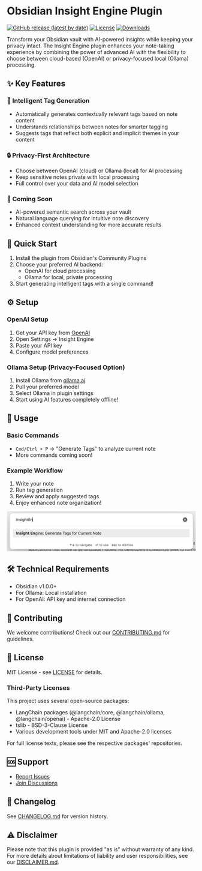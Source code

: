 # Obsidian Insight Engine Plugin

[![GitHub release (latest by date)](https://img.shields.io/github/v/release/username/obsidian-insight-engine)](https://github.com/username/obsidian-insight-engine/releases)
[![License](https://img.shields.io/github/license/username/obsidian-insight-engine)](LICENSE)
[![Downloads](https://img.shields.io/github/downloads/username/obsidian-insight-engine/total)](https://github.com/username/obsidian-insight-engine/releases)

Transform your Obsidian vault with AI-powered insights while keeping your privacy intact. The Insight Engine plugin enhances your note-taking experience by combining the power of advanced AI with the flexibility to choose between cloud-based (OpenAI) or privacy-focused local (Ollama) processing.

## ✨ Key Features

### 🤖 Intelligent Tag Generation
- Automatically generates contextually relevant tags based on note content
- Understands relationships between notes for smarter tagging
- Suggests tags that reflect both explicit and implicit themes in your content

### 🔒 Privacy-First Architecture
- Choose between OpenAI (cloud) or Ollama (local) for AI processing
- Keep sensitive notes private with local processing
- Full control over your data and AI model selection

### 🎯 Coming Soon
- AI-powered semantic search across your vault
- Natural language querying for intuitive note discovery
- Enhanced context understanding for more accurate results

## 🚀 Quick Start

1. Install the plugin from Obsidian's Community Plugins
2. Choose your preferred AI backend:
   - OpenAI for cloud processing
   - Ollama for local, private processing
3. Start generating intelligent tags with a single command!

## ⚙️ Setup

### OpenAI Setup
1. Get your API key from [OpenAI](https://platform.openai.com/)
2. Open Settings → Insight Engine
3. Paste your API key
4. Configure model preferences

### Ollama Setup (Privacy-Focused Option)
1. Install Ollama from [ollama.ai](https://ollama.ai)
2. Pull your preferred model
3. Select Ollama in plugin settings
4. Start using AI features completely offline!

## 📖 Usage

### Basic Commands
- `Cmd/Ctrl + P` → "Generate Tags" to analyze current note
- More commands coming soon!

### Example Workflow
1. Write your note
2. Run tag generation
3. Review and apply suggested tags
4. Enjoy enhanced note organization!

![Insight Engine in Action](docs/screen-2.png)

## 🛠️ Technical Requirements

- Obsidian v1.0.0+
- For Ollama: Local installation
- For OpenAI: API key and internet connection

## 🤝 Contributing

We welcome contributions! Check out our [CONTRIBUTING.md](CONTRIBUTING.md) for guidelines.

## 📝 License

MIT License - see [LICENSE](LICENSE) for details.

### Third-Party Licenses

This project uses several open-source packages:

- LangChain packages (@langchain/core, @langchain/ollama, @langchain/openai) - Apache-2.0 License
- tslib - BSD-3-Clause License
- Various development tools under MIT and Apache-2.0 licenses

For full license texts, please see the respective packages' repositories.

## 🆘 Support

- [Report Issues](https://github.com/username/obsidian-insight-engine/issues)
- [Join Discussions](https://github.com/username/obsidian-insight-engine/discussions)

## 📜 Changelog

See [CHANGELOG.md](CHANGELOG.md) for version history.

## ⚠️ Disclaimer

Please note that this plugin is provided "as is" without warranty of any kind. For more details about limitations of liability and user responsibilities, see our [DISCLAIMER.md](DISCLAIMER.md).
